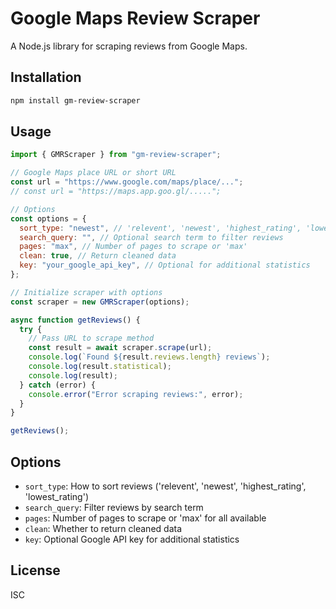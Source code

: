 # Google Maps Review Scraper

A Node.js library for scraping reviews from Google Maps.

## Installation

```bash
npm install gm-review-scraper
```

## Usage

```javascript
import { GMRScraper } from "gm-review-scraper";

// Google Maps place URL or short URL
const url = "https://www.google.com/maps/place/...";
// const url = "https://maps.app.goo.gl/.....";

// Options
const options = {
  sort_type: "newest", // 'relevent', 'newest', 'highest_rating', 'lowest_rating'
  search_query: "", // Optional search term to filter reviews
  pages: "max", // Number of pages to scrape or 'max'
  clean: true, // Return cleaned data
  key: "your_google_api_key", // Optional for additional statistics
};

// Initialize scraper with options
const scraper = new GMRScraper(options);

async function getReviews() {
  try {
    // Pass URL to scrape method
    const result = await scraper.scrape(url);
    console.log(`Found ${result.reviews.length} reviews`);
    console.log(result.statistical);
    console.log(result);
  } catch (error) {
    console.error("Error scraping reviews:", error);
  }
}

getReviews();
```

## Options

- `sort_type`: How to sort reviews ('relevent', 'newest', 'highest_rating', 'lowest_rating')
- `search_query`: Filter reviews by search term
- `pages`: Number of pages to scrape or 'max' for all available
- `clean`: Whether to return cleaned data
- `key`: Optional Google API key for additional statistics

## License

ISC
